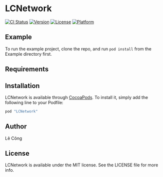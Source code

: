# LCNetwork

[![CI Status](http://img.shields.io/travis/conglv@nal.vn/LCNetwork.svg?style=flat)](https://travis-ci.org/conglv@nal.vn/LCNetwork)
[![Version](https://img.shields.io/cocoapods/v/LCNetwork.svg?style=flat)](http://cocoapods.org/pods/LCNetwork)
[![License](https://img.shields.io/cocoapods/l/LCNetwork.svg?style=flat)](http://cocoapods.org/pods/LCNetwork)
[![Platform](https://img.shields.io/cocoapods/p/LCNetwork.svg?style=flat)](http://cocoapods.org/pods/LCNetwork)

## Example

To run the example project, clone the repo, and run `pod install` from the Example directory first.

## Requirements

## Installation

LCNetwork is available through [CocoaPods](http://cocoapods.org). To install
it, simply add the following line to your Podfile:

```ruby
pod "LCNetwork"
```

## Author

Lê Công

## License

LCNetwork is available under the MIT license. See the LICENSE file for more info.
